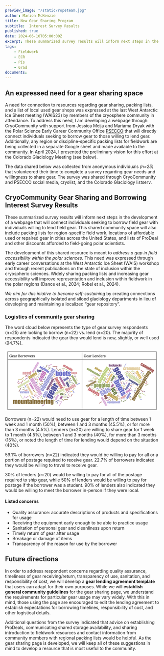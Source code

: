 ```yaml
---
preview_image: "/static/ropeteam.jpg"
author: Marion McKenzie
title: New Gear Sharing Program
subtitle:  Interest Survey Results
published: true
date: 2024-06-10T05:00:00Z
excerpt: These summarized survey results will inform next steps in the development of a CryoCommiunity Gear Sharing webpage to connect borrowers and lenders of field gear. This shared community space will also include packing lists, gear repair, and ProDeals.
tags: 
    - Fieldwork
    - ECR
    - PIs
    - Grad
documents:
---
```

## An expressed need for a gear sharing space

A need for connection to resources regarding gear sharing, packing lists, and a list of local used gear shops was expressed at the last West Antarctic Ice Sheet meeting (WAIS23) by members of the cryosphere community in attendance. To address this need, I am developing a webpage through CryoCommunity with support from Jessica Meija and Mariama Dryak with the Polar Science Early Career Community Office [PSECCO](https://psecco.org/) that will directly connect individuals seeking to borrow gear to those willing to lend gear. Additionally, any region or discipline-specific packing lists for fieldwork are being collected in a separate Google sheet and made available to the community. In April 2024, I presented the preliminary vision for this effort at the Colorado Glaciology Meeting (see below).

<!-- ![](/static/gearsharing_poster.jpg) -->

The data shared below was collected from anonymous individuals *(n=25)* that volunteered their time to complete a survey regarding gear needs and willingness to share gear. The survey was shared through CryoCommunity and PSECCO social media, cryolist, and the Colorado Glaciology listserv.

## CryoCommunity Gear Sharing and Borrowing Interest Survey Results

These summarized survey results will inform next steps in the development of a webpage that will connect individuals seeking to borrow field gear with individuals willing to lend field gear. This shared community space will also include packing lists for region-specific field work, locations of affordable used or repaired gear in cities across the United States, and lists of ProDeal and other discounts afforded to field-going polar scientists.

The development of this shared resource is meant to *address a gap in field accessibility within the polar sciences*. This need was expressed through early career conversations at the West Antarctic Ice Sheet (WAIS) workshop and through recent publications on the state of inclusion within the cryospheric sciences. Widely sharing packing lists and increasing gear accessibility will improve representation and inclusion within fieldwork in the polar regions (Dance et al., 2024; Robel et al., 2024).

*We aim for this iniative to become self-sustaining* by creating connections across geographically isolated and siloed glaciology departments in lieu of developing and maintaining a localized “gear repository”.

### Logistics of community gear sharing

The word cloud below represents the type of gear survey respondents (n=25) are looking to borrow (n=22) vs. lend (n=20). The majority of respondents indicated the gear they would lend is new, slightly, or well used (94.7%).

![](/static/gearsharing_survey.png)

Borrowers (n=22) would need to use gear for a length of time between 1 week and 1 month (50%), between 1 and 3 months (45.5%), or for more than 3 months (4.5%). Lenders (n=20) are willing to share gear for 1 week to 1 month (4.5%), between 1 and 3 months (40%), for more than 3 months (15%), or noted the length of time for lending would depend on the situation (40%).

59.1% of borrowers (n=22) indicated they would be willing to pay for all or a portion of postage required to receive gear. 22.7% of borrowers indicated they would be willing to travel to receive gear.

30% of lenders (*n*=20) would be willing to pay for all of the postage required to ship gear, while 50% of lenders would be willing to pay for postage if the borrower was a student. 90% of lenders also indicated they would be willing to meet the borrower in-person if they were local.

#### Listed concerns

- Quality assurance: accurate descriptions of products and specifications for usage
- Receiving the equipment early enough to be able to practice usage
- Sanitation of personal gear and cleanliness upon return
- Timely return of gear after usage
- Breakage or damage of items
- Transparency of the reason for use by the borrower
  
## Future directions

In order to address respondent concerns regarding quality assurance, timeliness of gear receiving/return, transparency of use, sanitation, and responsibility of cost, we will develop a **gear lending agreement template** that users can adapt for their own purposes. While we will **establish general community guidelines** for the gear sharing page, we understand the requirements for particular gear usage may vary widely. With this in mind, those using the page are encouraged to edit the lending agreement to establish expectations for borrowing timelines, responsibility of cost, and other logistical details.

Additional questions from the survey indicated that advice on establishing ProDeals, communicating shared storage availability, and sharing introduction to fieldwork resources and contact information from community members with regional packing lists would be helpful. As the gear sharing page is developed, we will keep all of these suggestions in mind to develop a resource that is most useful to the community.
